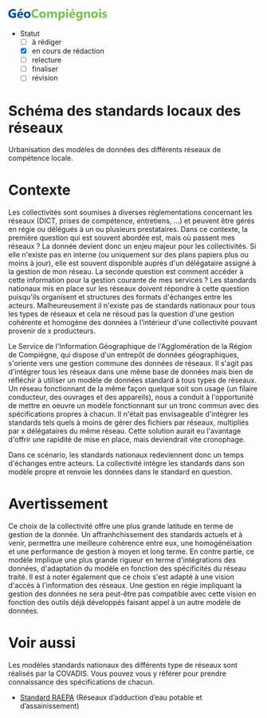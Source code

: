 ![picto](/doc/img/geocompiegnois_2020_reduit_v2.png)

* Statut
  - [ ] à rédiger
  - [x] en cours de rédaction
  - [ ] relecture
  - [ ] finaliser
  - [ ] révision

# Schéma des standards locaux des réseaux

Urbanisation des modèles de données des différents réseaux de compétence locale.

# Contexte

Les collectivités sont soumises à diverses réglementations concernant les réseaux (DICT, prises de compétence, entretiens, ...) et peuvent être gérés en régie ou délégués à un ou plusieurs prestataires. Dans ce contexte, la première question qui est souvent abordée est, mais où passent mes réseaux ? La donnée devient donc un enjeu majeur pour les collectivités. Si elle n'existe pas en interne (ou uniquement sur des plans papiers plus ou moins à jour), elle est souvent disponible auprès d'un délégataire assigné à la gestion de mon réseau. La seconde question est comment accéder à cette information pour la gestion courante de mes services ? Les standards nationaux mis en place sur les réseaux doivent répondre à cette question puisqu'ils organisent et structures des formats d'échanges entre les acteurs. Malheureusement il n'existe pas de standards nationaux pour tous les types de réseaux et cela ne résoud pas la question d'une gestion cohérente et homogène des données à l'intérieur d'une collectivité pouvant provenir de x producteurs.

Le Service de l'Information Géographique de l'Agglomération de la Région de Compiègne, qui dispose d'un entrepôt de données géographiques, s'oriente vers une gestion commune des données de réseaux. Il s'agit pas d'intégrer tous les réseaux dans une même base de données mais bien de réfléchir à utiliser un modèle de données standard à tous types de réseaux. Un réseau fonctionnant de la même façon quelque soit son usage (un filaire conducteur, des ouvrages et des appareils), nous a conduit à l'opportunité de mettre en oeuvre un modèle fonctionnant sur un tronc commun avec des spécifications propres à chacun. Il n'était pas envisageable d'intégrer les standards tels quels à moins de gérer des fichiers par réseaux, multipliés par x délégataires du même réseau. Cette solution aurait eu l'avantage d'offrir une rapidité de mise en place, mais deviendrait vite cronophage.

Dans ce scénario, les standards nationaux redeviennent donc un temps d'échanges entre acteurs. La collectivité intègre les standards dans son modèle propre et renvoie les données dans le standard en question.

# Avertissement

Ce choix de la collectivité offre une plus grande latitude en terme de gestion de la donnée. Un affranhchissement des standards actuels et à venir, permettra une meilleure cohérence entre eux, une homogénéisation et une performance de gestion à moyen et long terme. En contre partie, ce modèle implique une plus grande rigueur en terme d'intégrations des données, d'adaptation du modèle en fonction des spécificités du réseau traité. Il est à noter également que ce choix s'est adapté à une vision d'accès à l'information des réseaux. Une gestion en régie impliquant la gestion des données ne sera peut-être pas compatible avec cette vision en fonction des outils déjà développés faisant appel à un autre modèle de données.

# Voir aussi

Les modèles standards nationaux des différents type de réseaux sont réalisés par la COVADIS. Vous pouvez vous y référer pour prendre connaissance des spécifications de chacun.

* [Standard RAEPA](http://www.geoinformations.developpement-durable.gouv.fr/geostandard-reseaux-d-adduction-d-eau-potable-et-d-a3478.html) (Réseaux d’adduction d’eau potable et d’assainissement)
